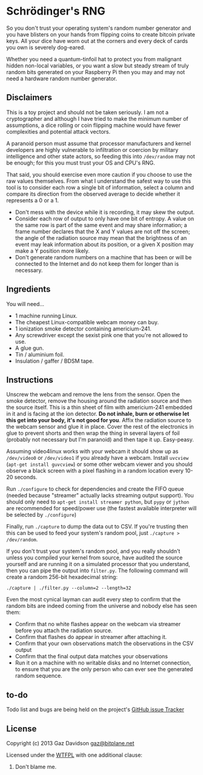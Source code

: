 ﻿Schrödinger's RNG
=================

So you don't trust your operating system's random number generator and you 
have blisters on your hands from flipping coins to create bitcoin private keys. 
All your dice have worn out at the corners and every deck of cards you own is 
severely dog-eared.

Whether you need a quantum-tinfoil hat to protect you from malignant hidden 
non-local variables, or you want a slow but steady stream of truly random bits 
generated on your Raspberry Pi then you may and may not need a hardware random 
number generator.

Disclaimers
-----------

This is a toy project and should not be taken seriously. I am not a 
cryptographer and although I have tried to make the minimum number of 
assumptions, a dice rolling or coin flipping machine would have fewer 
complexities and potential attack vectors.

A paranoid person must assume that processor manufacturers and kernel 
developers are highly vulnerable to infiltration or coercion by military 
intelligence and other state actors, so feeding this into `/dev/random` may not
be enough; for this you must trust your OS and CPU's RNG.

That said, you should exercise even more caution if you choose to use the raw 
values themselves. From what I understand the safest way to use this tool is to 
consider each row a single bit of information, select a column and compare its 
direction from the observed average to decide whether it represents a 0 or a 1. 

 * Don't mess with the device while it is recording, it may skew the output.
 * Consider each row of output to only have one bit of entropy. A value on the 
   same row is part of the same event and may share information; a frame number
   declares that the X and Y values are not off the screen; the angle of the 
   radiation source may mean that the brightness of an event may leak 
   information about its position, or a given X position may make a Y position 
   more likely.
 * Don't generate random numbers on a machine that has been or will be 
   connected to the Internet and do not keep them for longer than is necessary.

Ingredients
-----------

You will need...

 * 1 machine running Linux.
 * The cheapest Linux-compatible webcam money can buy.
 * 1 ionization smoke detector containing americium-241.
 * Any screwdriver except the sexist pink one that you're not allowed to use.
 * A glue gun.
 * Tin / aluminium foil.
 * Insulation / gaffer / BDSM tape.

Instructions
------------

Unscrew the webcam and remove the lens from the sensor. Open the smoke detector,
remove the housing around the radiation source and then the source itself. This
is a thin sheet of film with americium-241 embedded in it and is facing at the
ion detector. **Do not inhale, burn or otherwise let this get into your body, 
it's not good for you**. Affix the radiation source to the webcam sensor and 
glue it in place. Cover the rest of the electronics in glue to prevent shorts 
and then wrap the thing in several layers of foil (probably not necessary but 
I'm paranoid) and then tape it up. Easy-peasy.

Assuming video4linux works with your webcam it should show up as `/dev/video0`
or `/dev/video1` if you already have a webcam. Install `uvcview` 
(`apt-get install guvcview`) or some other webcam viewer and you should observe
a black screen with a pixel flashing in a random location every 10-20 seconds.

Run `./configure` to check for dependencies and create the FIFO queue (needed 
because "streamer" actually lacks streaming output support). You should only 
need to `apt-get install streamer python`, but `pypy` or `jython` are 
recommended for speed/power use (the fastest available interpreter will be 
selected by `./configure`)

Finally, run `./capture` to dump the data out to CSV. If you're trusting then
this can be used to feed your system's random pool, just 
`./capture > /dev/random`.

If you don't trust your system's random pool, and you really shouldn't unless 
you compiled your kernel from source, have audited the source yourself and are
running it on a simulated processor that you understand, then you can pipe the 
output into `filter.py`. The following command will create a random 256-bit 
hexadecimal string:

    ./capture | ./filter.py --column=2 --length=32

Even the most cynical layman can audit every step to confirm that the random 
bits are indeed coming from the universe and nobody else has seen them:

 * Confirm that no white flashes appear on the webcam via streamer before you 
   attach the radiation source.
 * Confirm that flashes do appear in streamer after attaching it.
 * Confirm that your own observations match the observations in the CSV output
 * Confirm that the final output data matches your observations
 * Run it on a machine with no writable disks and no Internet connection, to 
   ensure that you are the only person who can ever see the generated random
   sequence.

to-do
-----

Todo list and bugs are being held on the project's 
[GitHub issue Tracker](https://github.com/bitplane/schrodingers-rng/issues)

License
-------
Copyright (c) 2013 Gaz Davidson <gaz@bitplane.net>

Licensed under the [WTFPL](http://en.wikipedia.org/wiki/WTFPL) with one
additional clause:

   1. Don't blame me.

